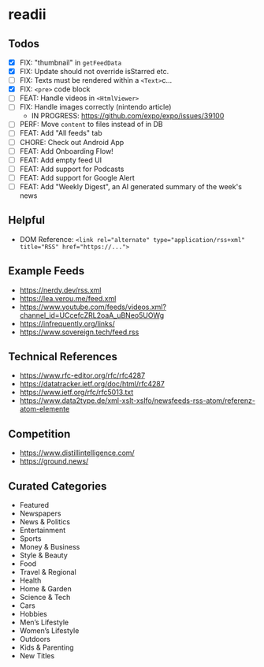 # readii

## Todos

- [x] FIX: "thumbnail" in `getFeedData`
- [x] FIX: Update should not override isStarred etc.
- [ ] FIX: Texts must be rendered within a `<Text>`c…
- [x] FIX: `<pre>` code block
- [ ] FEAT: Handle videos in `<HtmlViewer>`
- [ ] FIX: Handle images correctly (nintendo article)
  - IN PROGRESS: https://github.com/expo/expo/issues/39100
- [ ] PERF: Move `content` to files instead of in DB
- [ ] FEAT: Add "All feeds" tab
- [ ] CHORE: Check out Android App
- [ ] FEAT: Add Onboarding Flow!
- [ ] FEAT: Add empty feed UI
- [ ] FEAT: Add support for Podcasts
- [ ] FEAT: Add support for Google Alert
- [ ] FEAT: Add "Weekly Digest", an AI generated summary of the week's news

## Helpful

- DOM Reference: `<link rel="alternate" type="application/rss+xml" title="RSS" href="https://...">`

## Example Feeds

- https://nerdy.dev/rss.xml
- https://lea.verou.me/feed.xml
- https://www.youtube.com/feeds/videos.xml?channel_id=UCcefcZRL2oaA_uBNeo5UOWg
- https://infrequently.org/links/
- https://www.sovereign.tech/feed.rss

## Technical References

- https://www.rfc-editor.org/rfc/rfc4287
- https://datatracker.ietf.org/doc/html/rfc4287
- https://www.ietf.org/rfc/rfc5013.txt
- https://www.data2type.de/xml-xslt-xslfo/newsfeeds-rss-atom/referenz-atom-elemente

## Competition

- https://www.distillintelligence.com/
- https://ground.news/

## Curated Categories

- Featured
- Newspapers
- News & Politics
- Entertainment
- Sports
- Money & Business
- Style & Beauty
- Food
- Travel & Regional
- Health
- Home & Garden
- Science & Tech
- Cars
- Hobbies
- Men’s Lifestyle
- Women’s Lifestyle
- Outdoors
- Kids & Parenting
- New Titles
